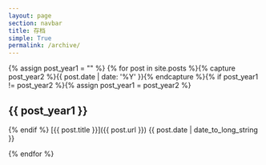 ```yaml
---
layout: page
section: navbar
title: 存档
simple: True
permalink: /archive/
---
```

{% assign post_year1 = "" %}
{% for post in site.posts %}{% capture post_year2 %}{{ post.date | date: '%Y' }}{% endcapture %}{% if post_year1 != post_year2 %}{% assign post_year1 = post_year2 %}

## {{ post_year1 }}

{% endif %}
[{{ post.title }}]({{ post.url }}) <span class="pull-right">{{ post.date | date_to_long_string }}</span>

{% endfor %}
